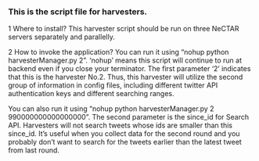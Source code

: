 ### This is the script file for harvesters. ###
1 Where to install?
This harvester script should be run on three NeCTAR servers separately and parallelly.

2 How to invoke the application?
You can run it using “nohup python harvesterManager.py 2”. 
‘nohup’ means this script will continue to run at backend even if you close your terminator. The first parameter ‘2’ indicates that this is the harvester No.2. Thus, this harvester will utilize the second group of information in config files, including different twitter API 
authentication keys and different searching ranges.

You can also run it using “nohup python harvesterManager.py 2 990000000000000000”. The second parameter is the since_id for Search API. 
Harvesters will not search tweets whose ids are smaller than this since_id. It’s useful when you collect data for the second round and 
you probably don’t want to search for the tweets earlier than the latest tweet from last round.
